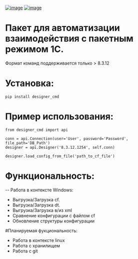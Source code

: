 [![image](https://img.shields.io/pypi/v/designer_cmd.svg)](https://pypi.org/project/designer_cmd)
[![image](https://img.shields.io/badge/License-MIT-green.svg)](https://opensource.org/licenses/MIT)

# Пакет для автоматизации взаимодействия с пакетным режимом 1С.

Формат команд поддерживается только > 8.3.12

# Установка:
    pip install designer_cmd
    
# Пример использования:
    
    from designer_cmd import api
    
    conn = api.Connection(user='User', password='Password', file_path='DB_Path')
    designer = api.Designer('8.3.12.1254', self.conn)

    designer.load_config_from_file('path_to_cf_file')
    
# Функциональность:

-- Работа в контексте Windows:

- Выгрузка/Загрузка cf.
- Выгрузка/Загрузка dt.
- Выгрузка/Загрузка в/из xml
- Сравнение конфигурации с файлом cf
- Обновление структуры конфигурации

#Планируемая фукциональность:

- Работа в контексте linux
- Работа с хранилищем
- Работа с git
